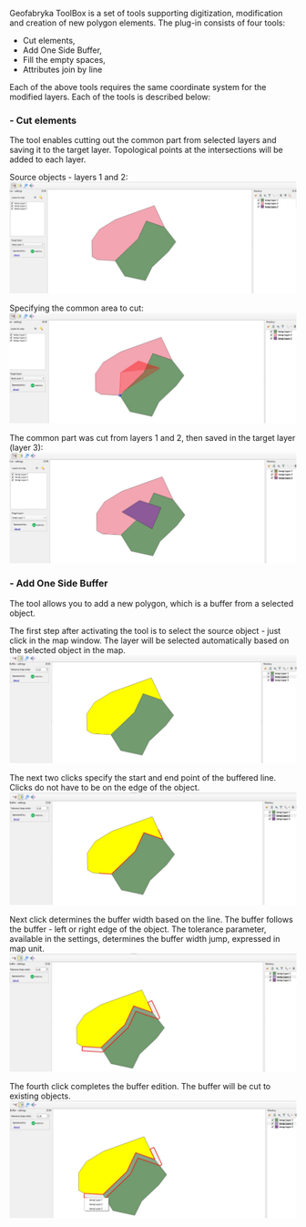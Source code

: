 Geofabryka ToolBox is a set of tools supporting digitization, modification and creation of new polygon elements.
The plug-in consists of four tools:
- Cut elements,
- Add One Side Buffer,
- Fill the empty spaces,
- Attributes join by line

Each of the above tools requires the same coordinate system for the modified layers.
Each of the tools is described below:

### - Cut elements

The tool enables cutting out the common part from selected layers and saving it to the target layer. Topological points at the intersections will be added to each layer.


Source objects - layers 1 and 2:
<img src="https://github.com/abocianowski/Geofabryka-Toolbox-/blob/master/how_to/1.jpg?raw=true" alt="1.jpg">


Specifying the common area to cut:
<img src="https://github.com/abocianowski/Geofabryka-Toolbox-/blob/master/how_to/2.jpg?raw=true" alt="2.jpg">

The common part was cut from layers 1 and 2, then saved in the target layer (layer 3):
<img src="https://github.com/abocianowski/Geofabryka-Toolbox-/blob/master/how_to/3.jpg?raw=true" alt="3.jpg">


### - Add One Side Buffer
The tool allows you to add a new polygon, which is a buffer from a selected object.


The first step after activating the tool is to select the source object - just click in the map window. The layer will be selected automatically based on the selected object in the map.
<img src="https://github.com/abocianowski/Geofabryka-Toolbox-/blob/master/how_to/4.jpg?raw=true" alt="4.jpg">

The next two clicks specify the start and end point of the buffered line. Clicks do not have to be on the edge of the object.
<img src="https://github.com/abocianowski/Geofabryka-Toolbox-/blob/master/how_to/5.jpg?raw=true" alt="5.jpg">

Next click determines the buffer width based on the line. The buffer follows the buffer - left or right edge of the object. The tolerance parameter, available in the settings, determines the buffer width jump, expressed in map unit.
<img src="https://github.com/abocianowski/Geofabryka-Toolbox-/blob/master/how_to/6.jpg?raw=true" alt="6.jpg">

The fourth click completes the buffer edition. The buffer will be cut to existing objects.
<img src="https://github.com/abocianowski/Geofabryka-Toolbox-/blob/master/how_to/7.jpg?raw=true" alt="7.jpg">
